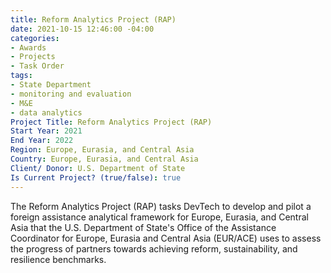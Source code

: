 ```yaml
---
title: Reform Analytics Project (RAP)
date: 2021-10-15 12:46:00 -04:00
categories:
- Awards
- Projects
- Task Order
tags:
- State Department
- monitoring and evaluation
- M&E
- data analytics
Project Title: Reform Analytics Project (RAP)
Start Year: 2021
End Year: 2022
Region: Europe, Eurasia, and Central Asia
Country: Europe, Eurasia, and Central Asia
Client/ Donor: U.S. Department of State
Is Current Project? (true/false): true
---
```


The Reform Analytics Project (RAP) tasks DevTech to develop and pilot a foreign assistance analytical framework for Europe, Eurasia, and Central Asia that the U.S. Department of State's Office of the Assistance Coordinator for Europe, Eurasia and Central Asia (EUR/ACE) uses to assess the progress of partners towards achieving reform, sustainability, and resilience benchmarks.
